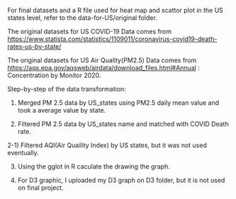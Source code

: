 For final datasets and a R file used for heat map and scattor plot in the US states level, refer to the data-for-US/original folder.

The original datasets for US COVID-19 Data comes from https://www.statista.com/statistics/1109011/coronavirus-covid19-death-rates-us-by-state/

The original datasets for US Air Quality(PM2.5) Data comes from https://aqs.epa.gov/aqsweb/airdata/download_files.html#Annual : Concentration by Monitor 2020. 

Step-by-step of the data transformation:

1) Merged PM 2.5 data by US_states using PM2.5 daily mean value and took a average value by state.

2) Filtered PM 2.5 data by US_states name and matched with COVID Death rate.

2-1) Filtered AQI(Air Quaility Index) by US states, but it was not used eventually. 

3) Using the gglot in R caculate the drawing the graph.

4) For D3 graphic, I uploaded my D3 graph on D3 folder, but it is not used on final project.
